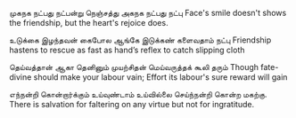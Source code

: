 ﻿முகநக நட்பது நட்பன்று நெஞ்சத்து அகநக நட்பது நட்பு
Face's smile doesn't shows the friendship, but the heart's rejoice does.

உடுக்கை இழந்தவன் கைபோல ஆங்கே 
இடுக்கண் களைவதாம் நட்பு
Friendship hastens to rescue as fast as hand’s reflex to catch slipping cloth

தெய்வத்தான் ஆகா தெனினும் முயற்சிதன்
மெய்வருத்தக் கூலி தரும்
Though fate-divine should make your labour vain;
Effort its labour's sure reward will gain

எந்நன்றி கொன்றார்க்கும் உய்வுண்டாம் உய்வில்லை
செய்ந்நன்றி கொன்ற மகற்கு.
There is salvation for faltering on any virtue but not for ingratitude.
